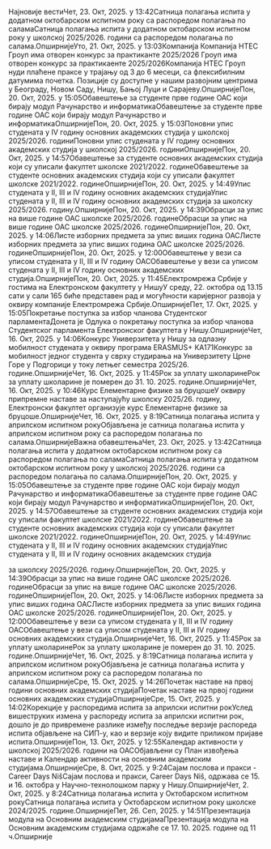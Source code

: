 Најновије вестиЧет, 23. Окт, 2025. у 13:42Сатница полагања испита у додатном октобарском испитном року са распоредом полагања по саламаСатница полагања испита у додатном октобарском испитном року у школској 2025/2026. години са распоредом полагања по салама.ОпширнијеУто, 21. Окт, 2025. у 13:03Компанија Компанија HTEC Гроуп има отворен конкурс за практиканте 2025/2026 Гроуп има отворен конкурс за практикаeнте 2025/2026Компанија HTEC Гроуп нуди плаћене праксе у трајању од 3 до 6 месеци, са флексибилним датумима почетка. Позиције су доступне у нашим развојним центрима у Београду, Новом Саду, Нишу, Бањој Луци и Сарајеву.ОпширнијеПон, 20. Окт, 2025. у 15:05Обавештење за студенте прве године ОАС који бирају модул Рачунарство и информатикаОбавештење за студенте прве године ОАС који бирају модул Рачунарство и информатикаОпширнијеПон, 20. Окт, 2025. у 15:03Поновни упис студената у IV годину основних академских студија у школској 2025/2026. годиниПоновни упис студената у IV годину основних академских студија у школској 2025/2026. годиниОпширнијеПон, 20. Окт, 2025. у 14:57Обавештење за студенте основних академских студија који су уписали факултет школске 2021/2022. годинеОбавештење за студенте основних академских студија који су уписали факултет школске 2021/2022. годинеОпширнијеПон, 20. Окт, 2025. у 14:49Упис студената у II, III и IV годину основних академских студијаУпис студената у II, III и IV годину основних академских студија
за школску 2025/2026. годину.ОпширнијеПон, 20. Окт, 2025. у 14:39Обрасци за упис на више године ОАС школске 2025/2026. годинеОбрасци за упис на више године ОАС школске 2025/2026. годинеОпширнијеПон, 20. Окт, 2025. у 14:06Листе изборних предмета за упис виших година ОАСЛисте изборних предмета за упис виших година ОАС школске 2025/2026. годинеОпширнијеПон, 20. Окт, 2025. у 12:00Обавештење у вези са уписом студената у II, III и IV годину ОАСОбавештење у вези са уписом студената у II, III и IV годину основних академских студија.ОпширнијеПон, 20. Окт, 2025. у 11:45Електромрежа Србије у гостима на Електронском факултету у НишуУ среду, 22. октобра од 13.15 сати у сали 165 биће  представен рад и могућности каријерног развоја у оквиру компаније Електромрежа Србије.ОпширнијеПет, 17. Окт, 2025. у 15:05Покретање поступка за избор чланова Студентског парламентаДонета је Одлука о покретању поступка за избор чланова Студентског парламента Електронског факултета у Нишу.ОпширнијеЧет, 16. Окт, 2025. у 14:06Конкурс Универзитета у Нишу за одлазну мобилност студената у оквиру програма ЕRASMUS+ КА171Конкурс за мобилност једног студента у сврху студирања на Универзитету Црне Горе у Подгорици у току летњег семестра 2025/26. године.ОпширнијеЧет, 16. Окт, 2025. у 11:45Рок за уплату школаринеРок за уплату школарине је померен до 31. 10. 2025. године.ОпширнијеЧет, 16. Окт, 2025. у 10:46Курс Елементарне физике за бруцошеУ оквиру припремне наставе за наступајућу школску 2025/26. годину, Електронски факултет организује курс Елементарне физике за бруцоше.ОпширнијеЧет, 16. Окт, 2025. у 8:19Сатница полагања испита у априлском испитном рокуОбјављена је сатница полагања испита у априлском испитном року са распоредом полагања по салама.ОпширнијеВажна обавештењаЧет, 23. Окт, 2025. у 13:42Сатница полагања испита у додатном октобарском испитном року са распоредом полагања по саламаСатница полагања испита у додатном октобарском испитном року у школској 2025/2026. години са распоредом полагања по салама.ОпширнијеПон, 20. Окт, 2025. у 15:05Обавештење за студенте прве године ОАС који бирају модул Рачунарство и информатикаОбавештење за студенте прве године ОАС који бирају модул Рачунарство и информатикаОпширнијеПон, 20. Окт, 2025. у 14:57Обавештење за студенте основних академских студија који су уписали факултет школске 2021/2022. годинеОбавештење за студенте основних академских студија који су уписали факултет школске 2021/2022. годинеОпширнијеПон, 20. Окт, 2025. у 14:49Упис студената у II, III и IV годину основних академских студијаУпис студената у II, III и IV годину основних академских студија

за школску 2025/2026. годину.ОпширнијеПон, 20. Окт, 2025. у 14:39Обрасци за упис на више године ОАС школске 2025/2026. годинеОбрасци за упис на више године ОАС школске 2025/2026. годинеОпширнијеПон, 20. Окт, 2025. у 14:06Листе изборних предмета за упис виших година ОАСЛисте изборних предмета за упис виших година ОАС школске 2025/2026. годинеОпширнијеПон, 20. Окт, 2025. у 12:00Обавештење у вези са уписом студената у II, III и IV годину ОАСОбавештење у вези са уписом студената у II, III и IV годину основних академских студија.ОпширнијеЧет, 16. Окт, 2025. у 11:45Рок за уплату школаринеРок за уплату школарине је померен до 31. 10. 2025. године.ОпширнијеЧет, 16. Окт, 2025. у 8:19Сатница полагања испита у априлском испитном рокуОбјављена је сатница полагања испита у априлском испитном року са распоредом полагања по салама.ОпширнијеСре, 15. Окт, 2025. у 14:26Почетак наставе на првој години основних академских студијаПочетак наставе на првој години основних академских студијаОпширнијеСре, 15. Окт, 2025. у 14:02Корекције у распоредима испита за априлски испитни рокУслед вишеструких измена у распореду испита за априлски испитни рок, дошло је до привремене разлике између последње верзије распореда испита објављене на СИП-у, као и верзије коју видите приликом пријаве испита.ОпширнијеПон, 13. Окт, 2025. у 12:55Календар активности у школској 2025/2026. години на ОАСОбјављени су План извођења наставе и Календар активности на основним академским студијама.ОпширнијеСре, 8. Окт, 2025. у 9:24Сајам послова и пракси - Career Days NišСајам послова и пракси, Career Days Niš, одржава се 15. и 16. октобра у Научно-технолошком парку у Нишу.ОпширнијеЧет, 2. Окт, 2025. у 8:24Сатница полагања испита у Октобарском испитном рокуСатница полагања испита у Октобарском испитном року школске 2024/2025. године.ОпширнијеПет, 26. Сеп, 2025. у 14:51Презентација модула на Основним академским студијамаПрезентација модула на Основним академским студијама одржаће се 17. 10. 2025. године од 11 ч.Опширније
